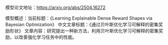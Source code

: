 模型论文地址：https://arxiv.org/abs/2504.16272

模型概述：当前标题：《Learning Explainable Dense Reward Shapes via Bayesian Optimization》
中文文章标题：《通过贝叶斯优化学习可解释的密集奖励形状》
文章内容：研究提出一种新方法，利用贝叶斯优化学习可解释的密集奖励，以改善强化学习任务中的性能。
